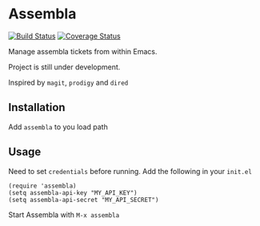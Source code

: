 # Assembla
[![Build Status](https://travis-ci.org/jezifm/assembla.el.svg?branch=master)](https://travis-ci.org/jezifm/assembla.el)
[![Coverage Status](https://coveralls.io/repos/github/jezifm/assembla.el/badge.svg?branch=master)](https://coveralls.io/github/jezifm/assembla.el?branch=master)

Manage assembla tickets from within Emacs. 

Project is still under development.

Inspired by `magit`, `prodigy` and `dired`

## Installation

Add `assembla` to you load path

## Usage

Need to set `credentials` before running. Add the following in your
`init.el`

```elisp
(require 'assembla)
(setq assembla-api-key "MY_API_KEY")
(setq assembla-api-secret "MY_API_SECRET")
```

Start Assembla with `M-x assembla`
